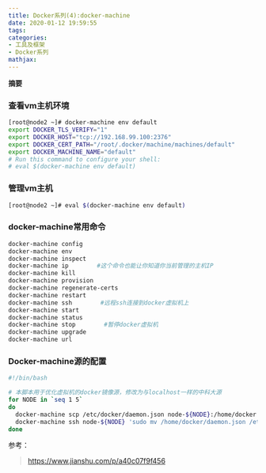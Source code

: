 ```yaml
---
title: Docker系列(4):docker-machine
date: 2020-01-12 19:59:55
tags:
categories:
- 工具及框架
- Docker系列
mathjax:
---
```

**摘要**

<!--more-->

### 查看vm主机环境

```bash
[root@node2 ~]# docker-machine env default
export DOCKER_TLS_VERIFY="1"
export DOCKER_HOST="tcp://192.168.99.100:2376"
export DOCKER_CERT_PATH="/root/.docker/machine/machines/default"
export DOCKER_MACHINE_NAME="default"
# Run this command to configure your shell: 
# eval $(docker-machine env default)
```

### 管理vm主机

```bash
[root@node2 ~]# eval $(docker-machine env default)
```



### docker-machine常用命令

```bash
docker-machine config
docker-machine env
docker-machine inspect
docker-machine ip        #这个命令也能让你知道你当前管理的主机IP
docker-machine kill
docker-machine provision
docker-machine regenerate-certs
docker-machine restart
docker-machine ssh        #远程ssh连接到docker虚拟机上
docker-machine start
docker-machine status
docker-machine stop        #暂停docker虚拟机
docker-machine upgrade
docker-machine url
```



### Docker-machine源的配置

```bash
#!/bin/bash

# 本脚本用于优化虚拟机的docker镜像源，修改为与localhost一样的中科大源
for NODE in `seq 1 5`
do
  docker-machine scp /etc/docker/daemon.json node-${NODE}:/home/docker
  docker-machine ssh node-${NODE} 'sudo mv /home/docker/daemon.json /etc/docker/daemon.json && sudo chown root:root /etc/docker/daemon.json && sudo kill -SIGHUP $(pidof dockerd)'
done
```



参考：

> https://www.jianshu.com/p/a40c07f9f456
